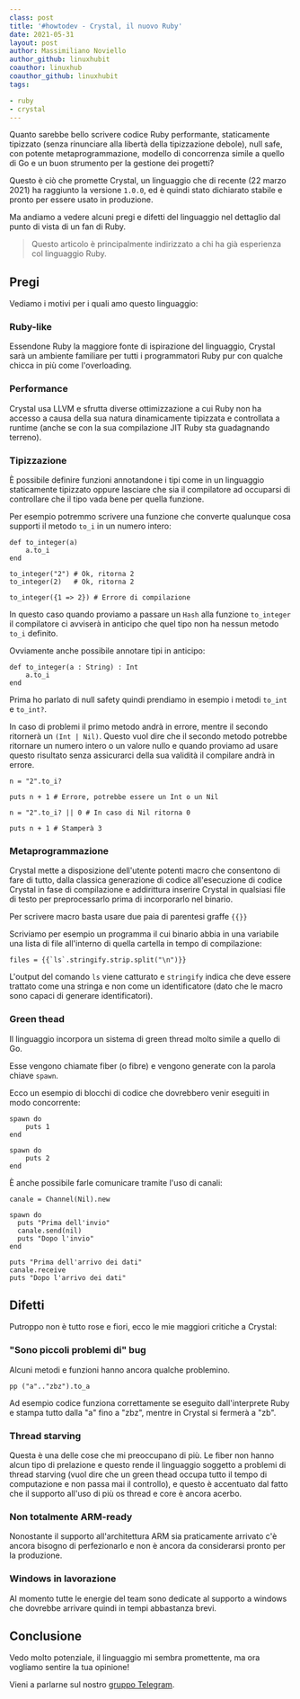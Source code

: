 ```yaml
---
class: post
title: '#howtodev - Crystal, il nuovo Ruby'
date: 2021-05-31
layout: post
author: Massimiliano Noviello
author_github: linuxhubit
coauthor: linuxhub
coauthor_github: linuxhubit
tags:

- ruby
- crystal
---
```

Quanto sarebbe bello scrivere codice Ruby performante, staticamente tipizzato (senza rinunciare alla libertà della tipizzazione debole), null safe, con potente metaprogrammazione, modello di concorrenza simile a quello di Go e un buon strumento per la gestione dei progetti?

Questo è ciò che promette Crystal, un linguaggio che di recente (22 marzo 2021) ha raggiunto la versione `1.0.0`, ed è quindi stato dichiarato stabile e pronto per essere usato in produzione.

Ma andiamo a vedere alcuni pregi e difetti del linguaggio nel dettaglio dal punto di vista di un fan di Ruby.

> Questo articolo è principalmente indirizzato a chi ha già esperienza col linguaggio Ruby.

## Pregi
Vediamo i motivi per i quali amo questo linguaggio:

### Ruby-like
Essendone Ruby la maggiore fonte di ispirazione del linguaggio, Crystal sarà un ambiente familiare per tutti i programmatori Ruby pur con qualche chicca in più come l'overloading.

### Performance
Crystal usa LLVM e sfrutta diverse ottimizzazione a cui Ruby non ha accesso a causa della sua natura dinamicamente tipizzata e controllata a runtime (anche se con la sua compilazione JIT Ruby sta guadagnando terreno).

### Tipizzazione
È possibile definire funzioni annotandone i tipi come in un linguaggio staticamente tipizzato oppure lasciare che sia il compilatore ad occuparsi di controllare che il tipo vada bene per quella funzione.

Per esempio potremmo scrivere una funzione che converte qualunque cosa supporti il metodo `to_i` in un numero intero:

```crystal
def to_integer(a)
    a.to_i
end

to_integer("2") # Ok, ritorna 2
to_integer(2)   # Ok, ritorna 2

to_integer({1 => 2}) # Errore di compilazione
```

In questo caso quando proviamo a passare un `Hash` alla funzione `to_integer` il compilatore ci avviserà in anticipo che quel tipo non ha nessun metodo `to_i` definito.

Ovviamente anche possibile annotare tipi in anticipo:

```crystal
def to_integer(a : String) : Int
    a.to_i
end
```

Prima ho parlato di null safety quindi prendiamo in esempio i metodi `to_int` e `to_int?`.

In caso di problemi il primo metodo andrà in errore, mentre il secondo ritornerà un `(Int | Nil)`. Questo vuol dire che il secondo metodo potrebbe ritornare un numero intero o un valore nullo e quando proviamo ad usare questo risultato senza assicurarci della sua validità il compilare andrà in errore.

```crystal
n = "2".to_i?

puts n + 1 # Errore, potrebbe essere un Int o un Nil
```

```crystal
n = "2".to_i? || 0 # In caso di Nil ritorna 0

puts n + 1 # Stamperà 3
```

### Metaprogrammazione
Crystal mette a disposizione dell'utente potenti macro che consentono di fare di tutto, dalla classica generazione di codice all'esecuzione di codice Crystal in fase di compilazione e addirittura inserire Crystal in qualsiasi file di testo per preprocessarlo prima di incorporarlo nel binario.

Per scrivere macro basta usare due paia di parentesi graffe `{{}}`

Scriviamo per esempio un programma il cui binario abbia in una variabile una lista di file all'interno di quella cartella in tempo di compilazione:

<div class="highlight">
<code>files = &#123;&#123;`ls`.stringify.strip.split("\n")&#125;&#125;</code>
</div>


L'output del comando `ls` viene catturato e `stringify` indica che deve essere trattato come una stringa e non come un identificatore (dato che le macro sono capaci di generare identificatori).

### Green thead
Il linguaggio incorpora un sistema di green thread molto simile a quello di Go.

Esse vengono chiamate fiber (o fibre) e vengono generate con la parola chiave `spawn`.

Ecco un esempio di blocchi di codice che dovrebbero venir eseguiti in modo concorrente:

```crystal
spawn do
    puts 1
end

spawn do
    puts 2
end
```

È anche possibile farle comunicare tramite l'uso di canali:

```crystal
canale = Channel(Nil).new

spawn do
  puts "Prima dell'invio"
  canale.send(nil)
  puts "Dopo l'invio"
end

puts "Prima dell'arrivo dei dati"
canale.receive
puts "Dopo l'arrivo dei dati"
```

## Difetti
Putroppo non è tutto rose e fiori, ecco le mie maggiori critiche a Crystal:

### "Sono piccoli problemi di" bug
Alcuni metodi e funzioni hanno ancora qualche problemino.

```crystal
pp ("a".."zbz").to_a
```

Ad esempio codice funziona correttamente se eseguito dall'interprete Ruby e stampa tutto dalla "a" fino a "zbz", mentre in Crystal si fermerà a "zb".

### Thread starving
Questa è una delle cose che mi preoccupano di più. Le fiber non hanno alcun tipo di prelazione e questo rende il linguaggio soggetto a problemi di thread starving (vuol dire che un green thead occupa tutto il tempo di computazione e non passa mai il controllo), e questo è accentuato dal fatto che il supporto all'uso di più os thread e core è ancora acerbo.

### Non totalmente ARM-ready
Nonostante il supporto all'architettura ARM sia praticamente arrivato c'è ancora bisogno di perfezionarlo e non è ancora da considerarsi pronto per la produzione.

### Windows in lavorazione
Al momento tutte le energie del team sono dedicate al supporto a windows che dovrebbe arrivare quindi in tempi abbastanza brevi.

## Conclusione
Vedo molto potenziale, il linguaggio mi sembra promettente, ma ora vogliamo sentire la tua opinione!

Vieni a parlarne sul nostro [gruppo Telegram](https://t.me/linuxpeople).
